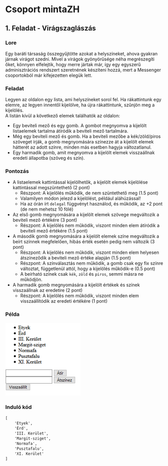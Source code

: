 # Csoport mintaZH
## 1. Feladat - Virágszaglászás
### Lore
Egy baráti társaság összegyűjtötte azokat a helyszíneket, ahova gyakran járnak virágot szedni. Mivel a virágok gyönyörűsége néha megrészegíti őket, könnyen elfelejtik, hogy merre jártak már, így egy egyszerű adminisztrációs rendszert szeretnének készíteni hozzá, mert a Messenger csoportokból már kifejezetten elegük lett.

### Feladat
Legyen az oldalon egy lista, ami helyszíneket sorol fel. Ha rákattintunk egy elemre, az legyen innentől kijelölve, ha újra rákattintunk, szűnjön meg a kijelölés.  
A listán kívül a következő elemek találhatók az oldalon:
- Egy beviteli mező és egy gomb. A gombot megnyomva a kijelölt listaelemek tartalma átíródik a beviteli mező tartalmára.
- Még egy beviteli mező és gomb. Ha a beviteli mezőbe a kék/zöld/piros szöveget írják, a gomb megnyomására színezze át a kijelölt elemek hátterét az adott színre, minden más esetben hagyja változatlanul.
- Egy harmadik gomb, amit megnyomva a kijelölt elemek visszaállnak eredeti állapotba (szöveg és szín).

### Pontozás

- A listaelemek kattintással kijelölhetők, a kijelölt elemek kijelölése kattintással megszüntethető (2 pont)
    - Részpont: A kijelölés működik, de nem szüntethető meg (1.5 pont)
    - Valamilyen módon jelezd a kijelölést, például aláhúzással!
    - Ha az órán írt `delegal` függvényt használod, és működik, az +2 pont (de nem mehetsz 10 fölé)
- Az első gomb megnyomására a kijelölt elemek szövege megváltozik a beviteli mező értékére (3 pont)
    - Részpont: A kijelölés nem működik, viszont minden elem átíródik a beviteli mező értékére (1.5 pont)
- A második gomb megnyomására a kijelölt elemek színe megváltozik a beírt színnek megfelelően, hibás érték esetén pedig nem változik (3 pont)
    - Részpont: A kijelölés nem működik, viszont minden elem helyesen átszíneződik a beviteli mező értéke alapján (1.5 pont)
    - Részpont: A színválasztás nem működik, a gomb csak egy fix színre változtat, függetlenül attól, hogy a kijelölés működik-e (0.5 pont)
    - A beírható színek csak `kék`, `zöld` és `piros`, semmi másra ne működjön.
- A harmadik gomb megnyomására a kijelölt értékek és színek visszaállnak az eredetire (2 pont)
    - Részpont: A kijelölés nem működik, viszont minden elem visszaállítódik az eredeti értékére (1 pont)

### Példa
![Animáció, ami bemutatja, hogyan működik a program.](mintazh.gif)

### Induló kód
````JS
[
    'Etyek',
    'Érd',
    'III. Kerület',
    'Margit-sziget',
    'Normafa',
    'Pusztafalu',
    'XI. Kerület'
]
````